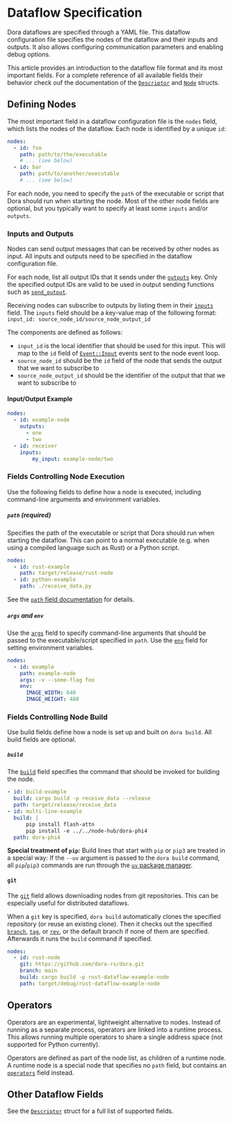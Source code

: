 # Dataflow Specification


Dora dataflows are specified through a YAML file.
This dataflow configuration file specifies the nodes of the dataflow and their inputs and outputs.
It also allows configuring communication parameters and enabling debug options.

This article provides an introduction to the dataflow file format and its most important fields.
For a complete reference of all available fields their behavior check ouf the documentation of the
[`Descriptor`](https://docs.rs/dora-core/0.3.12/dora_core/descriptor/struct.Descriptor.html) and
[`Node`](https://docs.rs/dora-core/0.3.12/dora_core/descriptor/struct.Node.html) structs.

## Defining Nodes

The most important field in a dataflow configuration file is the `nodes` field, which lists the
nodes of the dataflow.
Each node is identified by a unique `id`:

```yaml
nodes:
  - id: foo
    path: path/to/the/executable
    # ... (see below)
  - id: bar
    path: path/to/another/executable
    # ... (see below)
```

For each node, you need to specify the `path` of the executable or script that Dora should run when starting the node.
Most of the other node fields are optional, but you typically want to specify at least some `inputs` and/or `outputs`.

### Inputs and Outputs

Nodes can send output messages that can be received by other nodes as input.
All inputs and outputs need to be specified in the dataflow configuration file.

For each node, list all output IDs that it sends under the
[`outputs`](https://docs.rs/dora-core/latest/dora_core/descriptor/struct.Node.html#structfield.outputs)
key.
Only the specified output IDs are valid to be used in output sending functions such as
[`send_output`](https://docs.rs/dora-node-api/latest/dora_node_api/struct.DoraNode.html#method.send_output).

Receiving nodes can subscribe to outputs by listing them in their
[`inputs`](https://docs.rs/dora-core/latest/dora_core/descriptor/struct.Node.html#structfield.inputs)
field.
The `inputs` field should be a key-value map of the following format:
`input_id: source_node_id/source_node_output_id`

The components are defined as follows:
  - `input_id` is the local identifier that should be used for this input.
    This will map to the `id` field of
    [`Event::Input`](https://docs.rs/dora-node-api/latest/dora_node_api/enum.Event.html#variant.Input)
    events sent to the node event loop.
  - `source_node_id` should be the `id` field of the node that sends the output that we want
    to subscribe to
  - `source_node_output_id` should be the identifier of the output that that we want
    to subscribe to

#### Input/Output Example

```yaml
nodes:
  - id: example-node
    outputs:
      - one
      - two
  - id: receiver
    inputs:
        my_input: example-node/two
```


### Fields Controlling Node Execution

Use the following fields to define how a node is executed, including command-line arguments and environment
variables.

##### `path` (required)

Specifies the path of the executable or script that Dora should run when starting the dataflow.
This can point to a normal executable (e.g. when using a compiled language such as Rust) or a Python script.

```yaml
nodes:
  - id: rust-example
    path: target/release/rust-node
  - id: python-example
    path: ./receive_data.py
```

See the
[`path` field documentation](https://docs.rs/dora-core/latest/dora_core/descriptor/struct.Node.html#structfield.path)
for details.

##### `args` and `env`

Use the
[`args`](https://docs.rs/dora-core/latest/dora_core/descriptor/struct.Node.html#structfield.args)
field to specify command-line arguments that should be passed to the executable/script specified in
`path`.
Use the
[`env`](https://docs.rs/dora-core/latest/dora_core/descriptor/struct.Node.html#structfield.env)
field for setting environment variables.

```yaml
nodes:
  - id: example
    path: example-node
    args: -v --some-flag foo
    env:
      IMAGE_WIDTH: 640
      IMAGE_HEIGHT: 480
```

### Fields Controlling Node Build

Use build fields define how a node is set up and built on `dora build`.
All build fields are optional.

##### `build`

The
[`build`](https://docs.rs/dora-core/latest/dora_core/descriptor/struct.Node.html#structfield.build)
field specifies the command that should be invoked for building the node.

```yaml
- id: build-example
  build: cargo build -p receive_data --release
  path: target/release/receive_data
- id: multi-line-example
  build: |
      pip install flash-attn
      pip install -e ../../node-hub/dora-phi4
  path: dora-phi4
```

**Special treatment of `pip`:** Build lines that start with `pip` or `pip3` are treated in a
special way:
If the `--uv` argument is passed to the `dora build` command, all `pip`/`pip3` commands are run
through the [`uv` package manager](https://docs.astral.sh/uv/).

#### `git`

The [`git`](https://docs.rs/dora-core/latest/dora_core/descriptor/struct.Node.html#structfield.git)
field allows downloading nodes from git repositories.
This can be especially useful for distributed dataflows.

When a `git` key is specified, `dora build` automatically clones the specified repository (or reuse
an existing clone).
Then it checks out the specified [`branch`](#branch), [`tag`](#tag), or [`rev`](#rev), or the
default branch if none of them are specified.
Afterwards it runs the `build` command if specified.

```yaml
nodes:
  - id: rust-node
    git: https://github.com/dora-rs/dora.git
    branch: main
    build: cargo build -p rust-dataflow-example-node
    path: target/debug/rust-dataflow-example-node
```


## Operators

Operators are an experimental, lightweight alternative to nodes.
Instead of running as a separate process, operators are linked into a runtime process.
This allows running multiple operators to share a single address space (not supported for Python currently).

Operators are defined as part of the node list, as children of a runtime node.
A runtime node is a special node that specifies no `path` field, but contains an
[`operators`](https://docs.rs/dora-core/latest/dora_core/descriptor/struct.Node.html#structfield.operators)
field instead.

## Other Dataflow Fields

See the [`Descriptor`](https://docs.rs/dora-core/latest/dora_core/descriptor/struct.Descriptor.html)
struct for a full list of supported fields.

